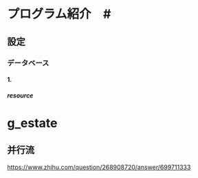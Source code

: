 
# プログラム紹介　#
## 設定
### データベース
#### 1. 
#### *resource*


# g_estate #
## 并行流
https://www.zhihu.com/question/268908720/answer/699711333 

